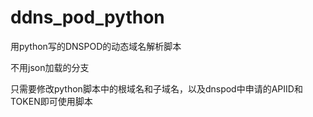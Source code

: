# ddns_pod_python
用python写的DNSPOD的动态域名解析脚本

不用json加载的分支

只需要修改python脚本中的根域名和子域名，以及dnspod中申请的APIID和TOKEN即可使用脚本
